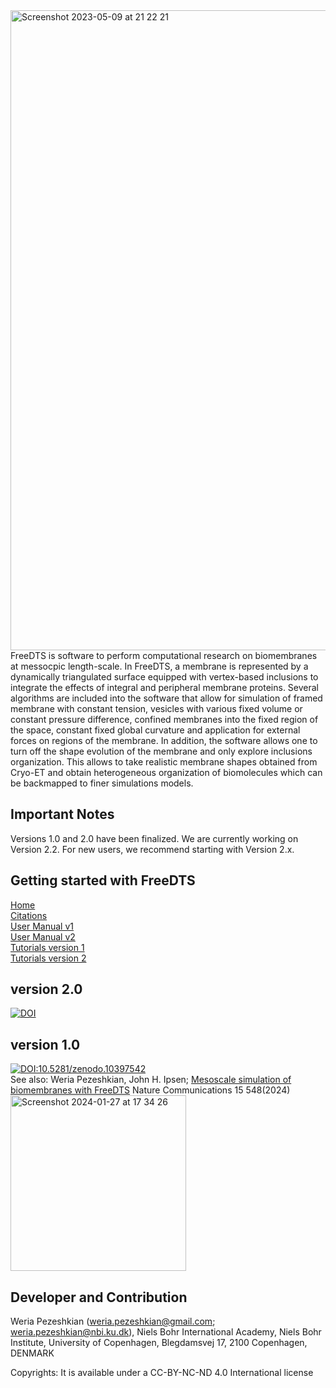 <img width="1024" alt="Screenshot 2023-05-09 at 21 22 21" src="https://github.com/weria-pezeshkian/FreeDTS/assets/47776510/7b7e05a3-3d75-4ec0-b087-ef8569aacb79">
FreeDTS is software to perform computational research on biomembranes at messocpic length-scale. In FreeDTS, a membrane is represented by a dynamically triangulated surface equipped with vertex-based inclusions to integrate the effects of integral and peripheral membrane proteins. Several algorithms are included into the software that allow for simulation of framed membrane with constant tension, vesicles with various fixed volume or constant pressure difference, confined membranes into the fixed region of the space, constant fixed global curvature and application for external forces on regions of the membrane. In addition, the software allows one to turn off the shape evolution of the membrane and only explore inclusions organization. This allows to take realistic membrane shapes obtained from Cryo-ET and obtain heterogeneous organization of biomolecules which can be backmapped to finer simulations models. 

## Important Notes
Versions 1.0 and 2.0 have been finalized.
We are currently working on Version 2.2. For new users, we recommend starting with Version 2.x.
## Getting started with FreeDTS 
[Home](https://github.com/weria-pezeshkian/FreeDTS/wiki) \
[Citations](https://github.com/weria-pezeshkian/FreeDTS/wiki/Citations) \
[User Manual v1](https://github.com/weria-pezeshkian/FreeDTS/wiki/User-Manual-for-version-1) \
[User Manual v2](https://github.com/weria-pezeshkian/FreeDTS/wiki/User-Manual-for-version-2) \
[Tutorials version 1](https://github.com/weria-pezeshkian/FreeDTS/wiki/Tutorials-with-version-1)  \
[Tutorials version 2](https://github.com/weria-pezeshkian/FreeDTS/wiki/Workshop-2024) 

## version 2.0
[![DOI](https://zenodo.org/badge/DOI/10.5281/zenodo.14278901.svg)](https://zenodo.org/records/14278901)


## version 1.0
[![DOI:10.5281/zenodo.10397542](https://zenodo.org/badge/DOI/10.5281/zenodo.10397542.svg)](https://doi.org/10.5281/zenodo.10397542)\
See also:
Weria Pezeshkian, John H. Ipsen;
[Mesoscale simulation of biomembranes with FreeDTS](https://www.nature.com/articles/s41467-024-44819-w)
Nature Communications 15 548(2024) \
<img width="281" alt="Screenshot 2024-01-27 at 17 34 26" src="https://github.com/weria-pezeshkian/FreeDTS/assets/47776510/123c34a5-2994-4788-8320-752ac24ed2fb">


## Developer and Contribution 
Weria Pezeshkian (weria.pezeshkian@gmail.com; weria.pezeshkian@nbi.ku.dk),
Niels Bohr International Academy, 
Niels Bohr Institute, 
University of Copenhagen, 
Blegdamsvej 17, 2100 Copenhagen, DENMARK

Copyrights: It is available under a CC-BY-NC-ND 4.0 International license
